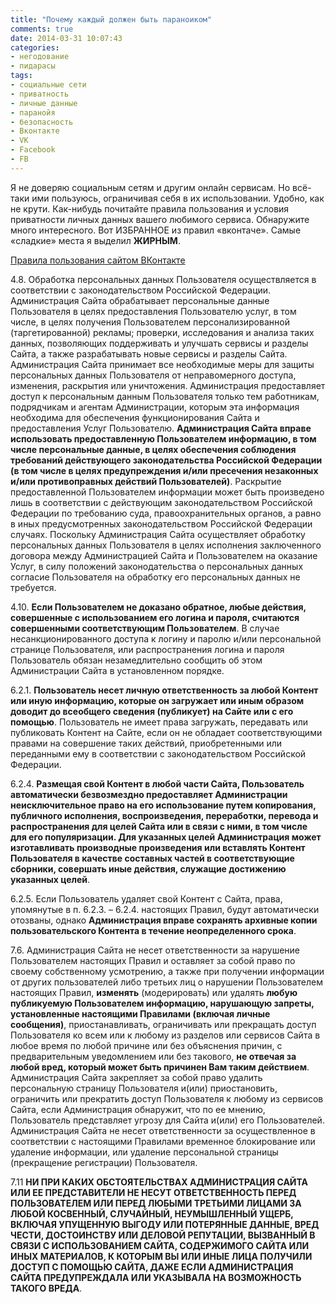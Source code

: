 ```yaml
---
title: "Почему каждый должен быть параноиком"
comments: true
date: 2014-03-31 10:07:43
categories:
- негодование
- пидарасы
tags:
- социальные сети
- приватность
- личные данные
- паранойя
- безопасность
- Вконтакте
- VK
- Facebook
- FB
---
```

Я не доверяю социальным сетям и другим онлайн сервисам. Но всё-таки ими пользуюсь, ограничивая себя в их использовании. Удобно, как не крути. Как-нибудь почитайте правила пользования и условия приватности личных данных вашего любимого сервиса. Обнаружите много интересного. 
Вот ИЗБРАННОЕ из правил «вконтаче». Самые «сладкие» места я выделил <b>ЖИРНЫМ</b>.

<a href="https://vk.com/terms">Правила пользования сайтом ВКонтакте</a>

4.8. Обработка персональных данных Пользователя осуществляется в соответствии с законодательством Российской Федерации. Администрация Сайта обрабатывает персональные данные Пользователя в целях предоставления Пользователю услуг, в том числе, в целях получения Пользователем персонализированной (таргетированной) рекламы; проверки, исследования и анализа таких данных, позволяющих поддерживать и улучшать сервисы и разделы Сайта, а также разрабатывать новые сервисы и разделы Сайта. Администрация Сайта принимает все необходимые меры для защиты персональных данных Пользователя от неправомерного доступа, изменения, раскрытия или уничтожения. Администрация предоставляет доступ к персональным данным Пользователя только тем работникам, подрядчикам и агентам Администрации, которым эта информация необходима для обеспечения функционирования Сайта и предоставления Услуг Пользователю. <b>Администрация Сайта вправе использовать предоставленную Пользователем информацию, в том числе персональные данные, в целях обеспечения соблюдения требований действующего законодательства Российской Федерации (в том числе в целях предупреждения и/или пресечения незаконных и/или противоправных действий Пользователей)</b>. Раскрытие предоставленной Пользователем информации может быть произведено лишь в соответствии с действующим законодательством Российской Федерации по требованию суда, правоохранительных органов, а равно в иных предусмотренных законодательством Российской Федерации случаях. Поскольку Администрация Сайта осуществляет обработку персональных данных Пользователя в целях исполнения заключенного договора между Администрацией Сайта и Пользователем на оказание Услуг, в силу положений законодательства о персональных данных согласие Пользователя на обработку его персональных данных не требуется. 

4.10. <b>Если Пользователем не доказано обратное, любые действия, совершенные с использованием его логина и пароля, считаются совершенными соответствующим Пользователем</b>. В случае несанкционированного доступа к логину и паролю и/или персональной странице Пользователя, или распространения логина и пароля Пользователь обязан незамедлительно сообщить об этом Администрации Сайта в установленном порядке.

6.2.1. <b>Пользователь несет личную ответственность за любой Контент или иную информацию, которые он загружает или иным образом доводит до всеобщего сведения (публикует) на Сайте или с его помощью</b>. Пользователь не имеет права загружать, передавать или публиковать Контент на Сайте, если он не обладает соответствующими правами на совершение таких действий, приобретенными или переданными ему в соответствии с законодательством Российской Федерации. 

6.2.4. <b>Размещая свой Контент в любой части Сайта, Пользователь автоматически безвозмездно предоставляет Администрации неисключительное право на его использование путем копирования, публичного исполнения, воспроизведения, переработки, перевода и распространения для целей Сайта или в связи с ними, в том числе для его популяризации. Для указанных целей Администрация может изготавливать производные произведения или вставлять Контент Пользователя в качестве составных частей в соответствующие сборники, совершать иные действия, служащие достижению указанных целей</b>.

6.2.5. Если Пользователь удаляет свой Контент с Сайта, права, упомянутые в п. 6.2.3. – 6.2.4. настоящих Правил, будут автоматически отозваны, однако <b>Администрация вправе сохранять архивные копии пользовательского Контента в течение неопределенного срока</b>.

7.6. Администрация Сайта не несет ответственности за нарушение Пользователем настоящих Правил и оставляет за собой право по своему собственному усмотрению, а также при получении информации от других пользователей либо третьих лиц о нарушении Пользователем настоящих Правил, <b>изменять</b> (модерировать) или удалять <b>любую публикуемую Пользователем информацию, нарушающую запреты, установленные настоящими Правилами (включая личные сообщения)</b>, приостанавливать, ограничивать или прекращать доступ Пользователя ко всем или к любому из разделов или сервисов Сайта в любое время по любой причине или без объяснения причин, с предварительным уведомлением или без такового, <b>не отвечая за любой вред, который может быть причинен Вам таким действием</b>. Администрация Сайта закрепляет за собой право удалить персональную страницу Пользователя и(или) приостановить, ограничить или прекратить доступ Пользователя к любому из сервисов Сайта, если Администрация обнаружит, что по ее мнению, Пользователь представляет угрозу для Сайта и(или) его Пользователей. Администрация Сайта не несет ответственности за осуществленное в соответствии с настоящими Правилами временное блокирование или удаление информации, или удаление персональной страницы (прекращение регистрации) Пользователя. 

7.11 <b>НИ ПРИ КАКИХ ОБСТОЯТЕЛЬСТВАХ АДМИНИСТРАЦИЯ САЙТА ИЛИ ЕЕ ПРЕДСТАВИТЕЛИ НЕ НЕСУТ ОТВЕТСТВЕННОСТЬ ПЕРЕД ПОЛЬЗОВАТЕЛЕМ ИЛИ ПЕРЕД ЛЮБЫМИ ТРЕТЬИМИ ЛИЦАМИ ЗА ЛЮБОЙ КОСВЕННЫЙ, СЛУЧАЙНЫЙ, НЕУМЫШЛЕННЫЙ УЩЕРБ, ВКЛЮЧАЯ УПУЩЕННУЮ ВЫГОДУ ИЛИ ПОТЕРЯННЫЕ ДАННЫЕ, ВРЕД ЧЕСТИ, ДОСТОИНСТВУ ИЛИ ДЕЛОВОЙ РЕПУТАЦИИ, ВЫЗВАННЫЙ В СВЯЗИ С ИСПОЛЬЗОВАНИЕМ САЙТА, СОДЕРЖИМОГО САЙТА ИЛИ ИНЫХ МАТЕРИАЛОВ, К КОТОРЫМ ВЫ ИЛИ ИНЫЕ ЛИЦА ПОЛУЧИЛИ ДОСТУП С ПОМОЩЬЮ САЙТА, ДАЖЕ ЕСЛИ АДМИНИСТРАЦИЯ САЙТА ПРЕДУПРЕЖДАЛА ИЛИ УКАЗЫВАЛА НА ВОЗМОЖНОСТЬ ТАКОГО ВРЕДА</b>.